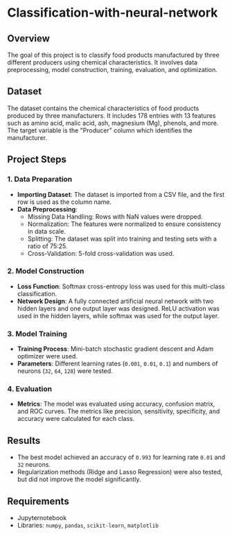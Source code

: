 # Classification-with-neural-network

## Overview
The goal of this project is to classify food products manufactured by three different producers using chemical characteristics. It involves data preprocessing, model construction, training, evaluation, and optimization.

## Dataset
The dataset contains the chemical characteristics of food products produced by three manufacturers. It includes 178 entries with 13 features such as amino acid, malic acid, ash, magnesium (Mg), phenols, and more. The target variable is the "Producer" column which identifies the manufacturer.

## Project Steps
### 1. Data Preparation
- **Importing Dataset**: The dataset is imported from a CSV file, and the first row is used as the column name.
- **Data Preprocessing**:
  - Missing Data Handling: Rows with NaN values were dropped.
  - Normalization: The features were normalized to ensure consistency in data scale.
  - Splitting: The dataset was split into training and testing sets with a ratio of 75:25.
  - Cross-Validation: 5-fold cross-validation was used.

### 2. Model Construction
- **Loss Function**: Softmax cross-entropy loss was used for this multi-class classification.
- **Network Design**: A fully connected artificial neural network with two hidden layers and one output layer was designed. ReLU activation was used in the hidden layers, while softmax was used for the output layer.

### 3. Model Training
- **Training Process**: Mini-batch stochastic gradient descent and Adam optimizer were used.
- **Parameters**: Different learning rates (`0.001`, `0.01`, `0.1`) and numbers of neurons (`32`, `64`, `128`) were tested.

### 4. Evaluation
- **Metrics**: The model was evaluated using accuracy, confusion matrix, and ROC curves. The metrics like precision, sensitivity, specificity, and accuracy were calculated for each class.

## Results
- The best model achieved an accuracy of `0.993` for learning rate `0.01` and `32` neurons.
- Regularization methods (Ridge and Lasso Regression) were also tested, but did not improve the model significantly.

## Requirements
- Jupyternotebook
- Libraries: `numpy`, `pandas`, `scikit-learn`, `matplotlib`
